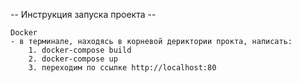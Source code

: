 -- Инструкция запуска проекта --

    Docker
    - в терминале, находясь в корневой дериктории прокта, написать:
        1. docker-compose build
        2. docker-compose up
        3. переходим по ссылке http://localhost:80

